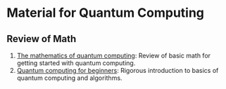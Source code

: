 # Material for Quantum Computing

## Review of Math
1. [The mathematics of quantum computing](https://github.com/ankith-mohan/QC_material/blob/main/mathematics_qm_v21.pdf): Review of basic math for getting started with quantum computing.
2. [Quantum computing for beginners](https://www.youtube.com/playlist?list=PLGn8CrGvAJ0ptsDm91Co9R2xIoZIfAMCX): Rigorous introduction to basics of quantum computing and algorithms.
